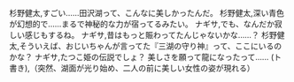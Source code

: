 杉野健太,すごい……田沢湖って、こんなに美しかったんだ。
杉野健太,深い青色が幻想的で……まるで神秘的な力が宿ってるみたい。
ナギサ,でも、なんだか寂しい感じもするね。
ナギサ,昔はもっと賑わってたんじゃないかな……？
杉野健太,そういえば、おじいちゃんが言ってた『三湖の守り神』って、ここにいるのかな？
ナギサ,たつこ姫の伝説でしょ？ 美しさを願って龍になったって……
(ト書き),（突然、湖面が光り始め、二人の前に美しい女性の姿が現れる）
